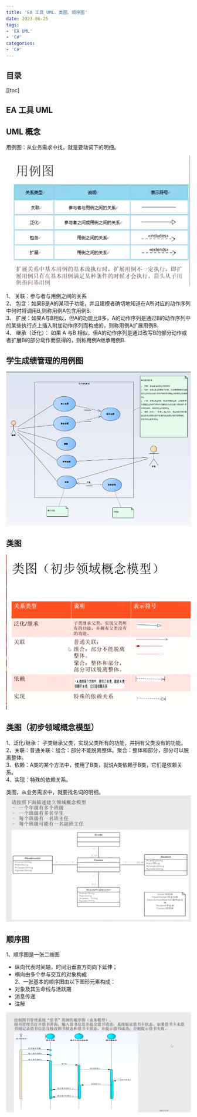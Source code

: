 ```yaml
---
title: 'EA 工具 UML、类图、顺序图'
date: 2023-06-25
tags:
- 'EA UML'
- 'C#'
categories:
- 'C#'
---
```



## 目录
[[toc]

## EA 工具 UML  

## UML 概念    
用例图：从业务需求中找，就是要动词下的明细。  

![Alt text](/images/enterprise_architect/ea01/ea001_001image.png)      

 1、 关联：参与者与用例之间的关系      
 2、 包含：如果B是A的某项子功能，并且建模者确切地知道在A所对应的动作序列中何时将调用B,则称用例A包含用例B.      
 3、 扩展：如果A与B相似，但A的功能比B多，A的动作序列是通过B的动作序列中的某些执行点上插入附加动作序列而构成的，则称用例A扩展用例B.       
 4、 继承（泛化）： 如果 A 与B 相似，但A的动作序列是通过改写B的部分动作或者扩展B的部分动作而获得的，则称用例A继承用例B.       

## 学生成绩管理的用例图

![Alt text](/images/enterprise_architect/ea01/ea001_002image.png)     


## 类图

![Alt text](/images/enterprise_architect/ea01/ea001_003image.png)     


## 类图（初步领域概念模型）   

1、泛化/继承： 子类继承父类，实现父类所有的功能，并拥有父类没有的功能。    
2、关联：普通关联：组合：部分不能脱离整体。聚合：整体和部分，部分可以脱离整体。   
3、依赖：A类的某个方法中，使用了B类，就说A类依赖于B类，它们是依赖关系。    
4、实现：特殊的依赖关系。    

类图，从业务需求中，就要找名词的明细。    
![Alt text](/images/enterprise_architect/ea01/ea001_004image.png)   


## 顺序图   

1、顺序图是一张二维图 
   * 纵向代表时间轴，时间沿垂直方向向下延伸；  
   * 横向由多个参与交互的对象构成   
2、一张基本的顺序图由以下图形元素构成：  
   * 对象及其生命线与活跃期   
   * 消息传递   
   * 注解   


![Alt text](/images/enterprise_architect/ea01/ea001_005image.png)   
